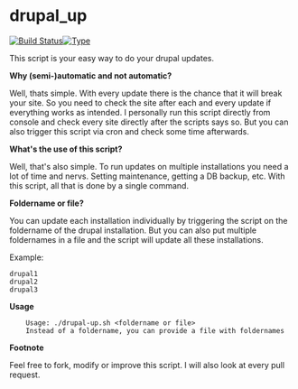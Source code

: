 # drupal_up

[![Build Status](https://travis-ci.org/fdellwing/drupal_up.svg?branch=master)](https://travis-ci.org/fdellwing/drupal_up)[![Type](https://img.shields.io/badge/type-%2Fbin%2Fbash-blue.svg)](https://www.gnu.org/software/bash/bash.html)

This script is your easy way to do your drupal updates.

**Why (semi-)automatic and not automatic?**

Well, thats simple. With every update there is the chance that it will break your site. So you need to check the site after each and every update if everything works as intended.
I personally run this script directly from console and check every site directly after the scripts says so. But you can also trigger this script via cron and check some time afterwards.

**What's the use of this script?**

Well, that's also simple. To run updates on multiple installations you need a lot of time and nervs. Setting maintenance, getting a DB backup, etc. With this script, all that is done by a single command.

**Foldername or file?**

You can update each installation individually by triggering the script on the foldername of the drupal installation. But you can also put multiple foldernames in a file and the script will update all these installations.

Example:
```shell
drupal1
drupal2
drupal3
```

**Usage**
```shell
    Usage: ./drupal-up.sh <foldername or file>
    Instead of a foldername, you can provide a file with foldernames
```

**Footnote**

Feel free to fork, modify or improve this script. I will also look at every pull request.
